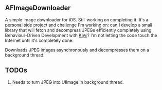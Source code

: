 ## AFImageDownloader
A simple image downloader for iOS. Still working on completing it. It's a personal side project and challenge I'm working on: can I develop a small library that will fetch and decompress JPEGs efficiently completely using Behaviour-Driven Development with [Kiwi](https://github.com/allending/Kiwi)? I'm not letting the code touch the Internet until it's completely done.

Downloads JPEG images asynchronously and decompresses them on a background thread.

## TODOs

1. Needs to turn JPEG into UIImage in background thread.
